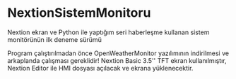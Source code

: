 # NextionSistemMonitoru
Nextion ekran ve Python ile yaptığım seri haberleşme kullanan sistem monitörünün ilk deneme sürümü

Program çalıştırılmadan önce OpenWeatherMonitor yazılımının indirilmesi ve arkaplanda çalışması gereklidir!
Nextion Basic 3.5'' TFT ekran kullanılmıştır, Nextion Editor ile HMI dosyası açılacak ve ekrana yüklenecektir. 

